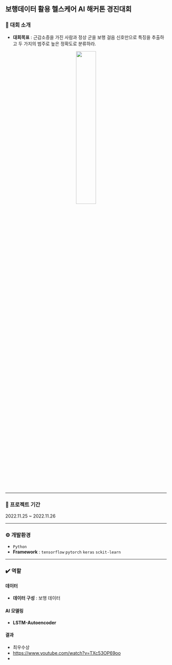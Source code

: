 ## 보행데이터 활용 헬스케어 AI 해커톤 경진대회
### 📌 대회 소개
- **대회목표** : 근감소증을 가진 사람과 정상 군을 보행 걸음 신호만으로 특징을 추출하고 두 가지의 범주로 높은 정확도로 분류하라.

<p align="center" width="100%">
    <img width="35%" src="https://github.com/ssh6lq/Healthcare-AI-Hackathon-Competition-Using-Pedestrian-Data/assets/154342847/fc3caab6-c23e-4e9d-9938-b75172ebcc35.png"> 
</p>


---

### 📆 프로젝트 기간
2022.11.25 ~ 2022.11.26

---

### ⚙️ 개발환경
- `Python`
- **Framework** : `tensorflow` `pytorch` `keras` `sckit-learn`
  
---

### ✔️ 역할
#### 데이터
- **데이터 구성** : 보행 데이터


  
#### AI 모델링
- **LSTM-Autoencoder**


#### 결과
- 최우수상
- https://www.youtube.com/watch?v=TXc53OP69oo
- 




